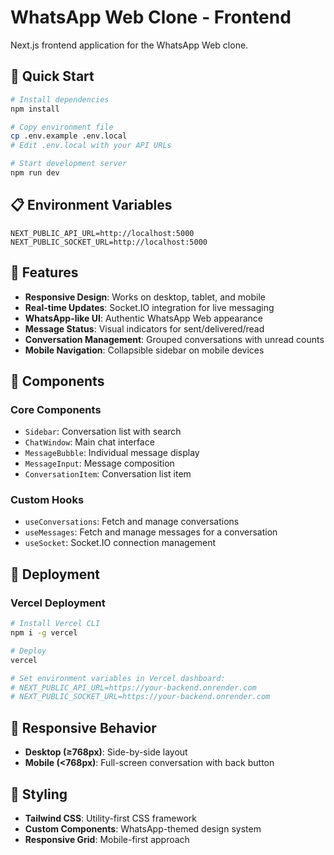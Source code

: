 # WhatsApp Web Clone - Frontend

Next.js frontend application for the WhatsApp Web clone.

## 🚀 Quick Start

```bash
# Install dependencies
npm install

# Copy environment file
cp .env.example .env.local
# Edit .env.local with your API URLs

# Start development server
npm run dev
```

## 📋 Environment Variables

```env
NEXT_PUBLIC_API_URL=http://localhost:5000
NEXT_PUBLIC_SOCKET_URL=http://localhost:5000
```

## 🎨 Features

- **Responsive Design**: Works on desktop, tablet, and mobile
- **Real-time Updates**: Socket.IO integration for live messaging
- **WhatsApp-like UI**: Authentic WhatsApp Web appearance
- **Message Status**: Visual indicators for sent/delivered/read
- **Conversation Management**: Grouped conversations with unread counts
- **Mobile Navigation**: Collapsible sidebar on mobile devices

## 🧩 Components

### Core Components
- `Sidebar`: Conversation list with search
- `ChatWindow`: Main chat interface
- `MessageBubble`: Individual message display
- `MessageInput`: Message composition
- `ConversationItem`: Conversation list item

### Custom Hooks
- `useConversations`: Fetch and manage conversations
- `useMessages`: Fetch and manage messages for a conversation
- `useSocket`: Socket.IO connection management

## 🚀 Deployment

### Vercel Deployment
```bash
# Install Vercel CLI
npm i -g vercel

# Deploy
vercel

# Set environment variables in Vercel dashboard:
# NEXT_PUBLIC_API_URL=https://your-backend.onrender.com
# NEXT_PUBLIC_SOCKET_URL=https://your-backend.onrender.com
```

## 📱 Responsive Behavior

- **Desktop (≥768px)**: Side-by-side layout
- **Mobile (<768px)**: Full-screen conversation with back button

## 🎨 Styling

- **Tailwind CSS**: Utility-first CSS framework
- **Custom Components**: WhatsApp-themed design system
- **Responsive Grid**: Mobile-first approach
